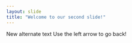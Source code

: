 ```yaml
---
layout: slide
title: "Welcome to our second slide!"
---
```

New alternate text
Use the left arrow to go back!
